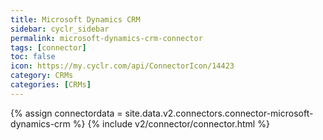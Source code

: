 ```yaml
---
title: Microsoft Dynamics CRM
sidebar: cyclr_sidebar
permalink: microsoft-dynamics-crm-connector
tags: [connector]
toc: false
icon: https://my.cyclr.com/api/ConnectorIcon/14423
category: CRMs
categories: [CRMs]
---
```

{% assign connectordata = site.data.v2.connectors.connector-microsoft-dynamics-crm %}
{% include v2/connector/connector.html %}	